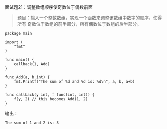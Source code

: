 面试题21：调整数组顺序使奇数位于偶数前面
> 题目：输入一个整数数组，实现一个函数来调整该数组中数字的顺序，使得所有
奇数位于数组的前半部分，所有偶数位于数组的后半部分。

```
package main

import (
    "fmt"
)

func main() {
    callback(1, Add)
}

func Add(a, b int) {
    fmt.Printf("The sum of %d and %d is: %d\n", a, b, a+b)
}

func callback(y int, f func(int, int)) {
    f(y, 2) // this becomes Add(1, 2)
}
```
输出：

`The sum of 1 and 2 is: 3`